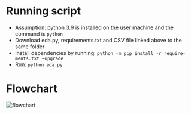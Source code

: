 # Running script

* Assumption: python 3.9 is installed on the user machine and the
command is `python`
* Download eda.py, requirements.txt and CSV file linked above to
the same folder
* Install dependencies by running: `python -m pip install -r require-
ments.txt –upgrade`
* Run: `python eda.py`


# Flowchart
![flowchart](https://github.com/Human-Augment-Analytics/HAAG-Scripts-Repo/blob/main/Personal%20Folders/TomOrth/Week%201%20Code%20Submission%20(05.17.24)/eda.drawio.png)
